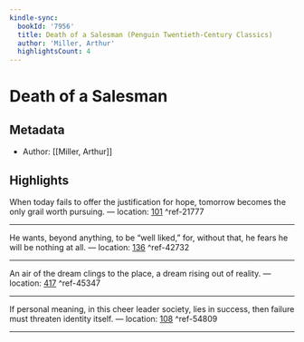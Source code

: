 ```yaml
---
kindle-sync:
  bookId: '7956'
  title: Death of a Salesman (Penguin Twentieth-Century Classics)
  author: 'Miller, Arthur'
  highlightsCount: 4
---
```

# Death of a Salesman
## Metadata
* Author: [[Miller, Arthur]]

## Highlights
When today fails to offer the justification for hope, tomorrow becomes the only grail worth pursuing. — location: [101]() ^ref-21777

---
He wants, beyond anything, to be “well liked,” for, without that, he fears he will be nothing at all. — location: [136]() ^ref-42732

---
An air of the dream clings to the place, a dream rising out of reality. — location: [417]() ^ref-45347

---
If personal meaning, in this cheer leader society, lies in success, then failure must threaten identity itself. — location: [108]() ^ref-54809

---
